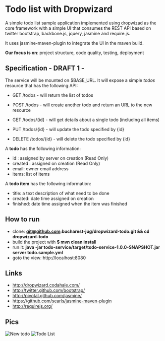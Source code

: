 Todo list with Dropwizard
=========================

A simple todo list sample application implemented using dropwizad
as the core framework with a simple UI that consumes the REST API
based on twitter bootstrap, backbone.js, jquery, jasmine and require.js.

It uses jasmine-maven-plugin to integrate the UI in the maven build.

**Our focus is on**: project structure, code quality, testing, deployment

Specification - DRAFT 1 -
------------------------

The service will be mounted on $BASE_URL. It will expose a simple *todos* resource that has the following API:

* GET     /todos - will return the list of todos
* POST    /todos - will create another todo and return an URL to the new resource

* GET     /todos/{id}  - will get details about a single todo (including all items)
* PUT     /todos/{id}  - will update the todo specified by {id}
* DELETE  /todos/{id}  - will delete the todo specified by {id}

A **todo** has the following information:
  - id : assigned by server on creation (Read Only)
  - created : assigned on creation (Read Only)
  - email: owner email address
  - items: list of items
  
A **todo item** has the following information:
  - title: a text description of what need to be done
  - created: date time assigned on creation
  - finished: date time assigned when the item was finished


How to run
----------
  - clone: **git@github.com:bucharest-jug/dropwizard-todo.git && cd dropwizard-todo**
  - build the project with **$ mvn clean install**  
  - run it: **java -jar todo-service/target/todo-service-1.0.0-SNAPSHOT.jar server todo.sample.yml**
  - goto the view: http://localhost:8080

Links
-----

* http://dropwizard.codahale.com/
* http://twitter.github.com/bootstrap/
* http://pivotal.github.com/jasmine/ 
* https://github.com/searls/jasmine-maven-plugin
* http://requirejs.org/

Pics
----
  ![New todo](http://bucharest-jug.github.com/dropwizard-todo/images/todo-new.png)
  ![Todo List](http://bucharest-jug.github.com/dropwizard-todo/images/todo-index.png)

